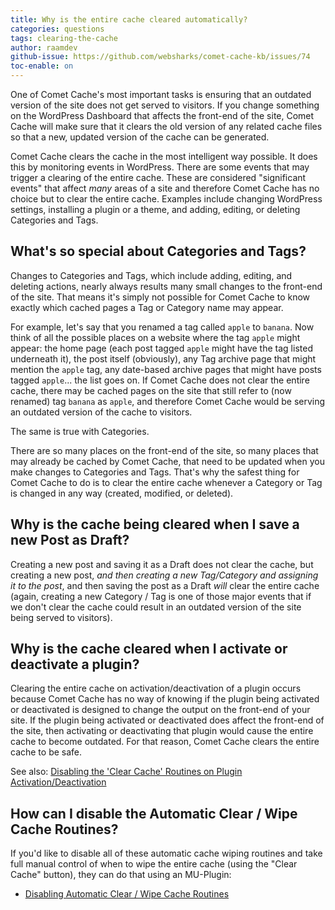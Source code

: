 ```yaml
---
title: Why is the entire cache cleared automatically?
categories: questions
tags: clearing-the-cache
author: raamdev
github-issue: https://github.com/websharks/comet-cache-kb/issues/74
toc-enable: on
---
```


One of Comet Cache's most important tasks is ensuring that an outdated version of the site does not get served to visitors. If you change something on the WordPress Dashboard that affects the front-end of the site, Comet Cache will make sure that it clears the old version of any related cache files so that a new, updated version of the cache can be generated.

Comet Cache clears the cache in the most intelligent way possible. It does this by monitoring events in WordPress. There are some events that may trigger a clearing of the entire cache. These are considered "significant events" that affect _many_ areas of a site and therefore Comet Cache has no choice but to clear the entire cache. Examples include changing WordPress settings, installing a plugin or a theme, and adding, editing, or deleting Categories and Tags.

## What's so special about Categories and Tags? 

Changes to Categories and Tags, which include adding, editing, and deleting actions, nearly always results many small changes to the front-end of the site. That means it's simply not possible for Comet Cache to know exactly which cached pages a Tag or Category name may appear.

For example, let's say that you renamed a tag called `apple` to `banana`. Now think of all the possible places on a website where the tag `apple` might appear: the home page (each post tagged `apple` might have the tag listed underneath it), the post itself (obviously), any Tag archive page that might mention the `apple` tag, any date-based archive pages that might have posts tagged `apple`... the list goes on. If Comet Cache does not clear the entire cache, there may be cached pages on the site that still refer to (now renamed) tag `banana` as `apple`, and therefore Comet Cache would be serving an outdated version of the cache to visitors.

The same is true with Categories. 

There are so many places on the front-end of the site, so many places that may already be cached by Comet Cache, that need to be updated when you make changes to Categories and Tags. That's why the safest thing for Comet Cache to do is to clear the entire cache whenever a Category or Tag is changed in any way (created, modified, or deleted).

## Why is the cache being cleared when I save a new Post as Draft?

Creating a new post and saving it as a Draft does not clear the cache, but creating a new post, _and then creating a new Tag/Category and assigning it to the post_, and then saving the post as a Draft _will_ clear the entire cache (again, creating a new Category / Tag is one of those major events that if we don't clear the cache could result in an outdated version of the site being served to visitors).

## Why is the cache cleared when I activate or deactivate a plugin?

Clearing the entire cache on activation/deactivation of a plugin occurs because Comet Cache has no way of knowing if the plugin being activated or deactivated is designed to change the output on the front-end of your site. If the plugin being activated or deactivated does affect the front-end of the site, then activating or deactivating that plugin would cause the entire cache to become outdated. For that reason, Comet Cache clears the entire cache to be safe.

See also: [Disabling the 'Clear Cache' Routines on Plugin Activation/Deactivation](https://cometcache.com/kb-article/disabling-automatic-clear-wipe-cache-routines/#toc-5ec8535a)

## How can I disable the Automatic Clear / Wipe Cache Routines?

If you'd like to disable all of these automatic cache wiping routines and take full manual control of when to wipe the entire cache (using the "Clear Cache" button), they can do that using an MU-Plugin:

- [Disabling Automatic Clear / Wipe Cache Routines](http://cometcache.com/kb-article/disabling-automatic-clear-wipe-cache-routines/)
